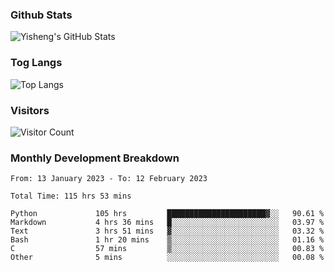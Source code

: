 ### Github Stats
![Yisheng's GitHub Stats](https://github-readme-stats-9qabuvhk1-gongyisheng.vercel.app/api?username=gongyisheng&count_private=true&show_icons=true)
### Tog Langs
![Top Langs](https://github-readme-stats-9qabuvhk1-gongyisheng.vercel.app/api/top-langs/?username=gongyisheng&layout=compact)
### Visitors
![Visitor Count](https://profile-counter.glitch.me/gongyisheng/count.svg)
### Monthly Development Breakdown
<!--START_SECTION:waka-->

```text
From: 13 January 2023 - To: 12 February 2023

Total Time: 115 hrs 53 mins

Python             105 hrs         ██████████████████████▓░░   90.61 %
Markdown           4 hrs 36 mins   █░░░░░░░░░░░░░░░░░░░░░░░░   03.97 %
Text               3 hrs 51 mins   ▓░░░░░░░░░░░░░░░░░░░░░░░░   03.32 %
Bash               1 hr 20 mins    ▒░░░░░░░░░░░░░░░░░░░░░░░░   01.16 %
C                  57 mins         ▒░░░░░░░░░░░░░░░░░░░░░░░░   00.83 %
Other              5 mins          ░░░░░░░░░░░░░░░░░░░░░░░░░   00.08 %
```

<!--END_SECTION:waka-->
